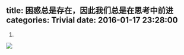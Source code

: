 title: 困惑总是存在，因此我们总是在思考中前进
categories: Trivial
date: 2016-01-17 23:28:00
---

1. 
![](http://img-9gag-fun.9cache.com/photo/azb6PxN_700b.jpg)